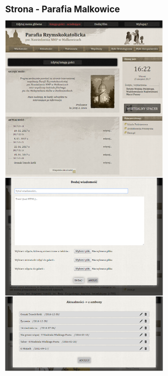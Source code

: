 # Strona - Parafia Malkowice
![](https://github.com/kamildyjak/Strona-Parafia-Malkowice/blob/master/prezentacja.png)
![](https://github.com/kamildyjak/Strona-Parafia-Malkowice/blob/master/prezentacja1.png)
![](https://github.com/kamildyjak/Strona-Parafia-Malkowice/blob/master/prezentacja2.png)
